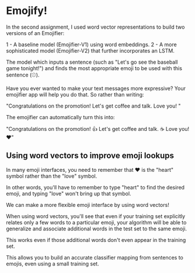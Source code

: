 # Emojify!

In the second assignment, I used word vector representations to build two versions of an Emojifier:

   1 - A baseline model (Emojifier-V1) using word embeddings.
   2 - A more sophisticated model (Emojifier-V2) that further incorporates an LSTM.
   
   The model which inputs a sentence (such as "Let's go see the baseball game tonight!") and finds the most appropriate emoji to be used with this sentence (⚾️).

Have you ever wanted to make your text messages more expressive? Your emojifier app will help you do that. So rather than writing:

  "Congratulations on the promotion! Let's get coffee and talk. Love you! "

The emojifier can automatically turn this into:

   "Congratulations on the promotion! 👍 Let's get coffee and talk. ☕️ Love you! ❤️"

 
## Using word vectors to improve emoji lookups

   In many emoji interfaces, you need to remember that ❤️ is the "heart" symbol rather than the "love" symbol.
    
   In other words, you'll have to remember to type "heart" to find the desired emoji, and typing "love" won't bring up that symbol.
      
   We can make a more flexible emoji interface by using word vectors!
    
   When using word vectors, you'll see that even if your training set explicitly relates only a few words to a particular emoji, your algorithm will be able to generalize and associate additional words in the test set to the same emoji.
    
   This works even if those additional words don't even appear in the training set.
        
   This allows you to build an accurate classifier mapping from sentences to emojis, even using a small training set.



